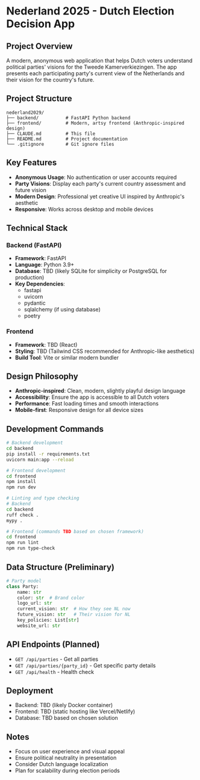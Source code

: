 # Nederland 2025 - Dutch Election Decision App

## Project Overview
A modern, anonymous web application that helps Dutch voters understand political parties' visions for the Tweede Kamerverkiezingen. The app presents each participating party's current view of the Netherlands and their vision for the country's future.

## Project Structure
```
nederland2029/
├── backend/          # FastAPI Python backend
├── frontend/         # Modern, artsy frontend (Anthropic-inspired design)
├── CLAUDE.md         # This file
├── README.md         # Project documentation
└── .gitignore        # Git ignore files
```

## Key Features
- **Anonymous Usage**: No authentication or user accounts required
- **Party Visions**: Display each party's current country assessment and future vision
- **Modern Design**: Professional yet creative UI inspired by Anthropic's aesthetic
- **Responsive**: Works across desktop and mobile devices

## Technical Stack

### Backend (FastAPI)
- **Framework**: FastAPI
- **Language**: Python 3.9+
- **Database**: TBD (likely SQLite for simplicity or PostgreSQL for production)
- **Key Dependencies**: 
  - fastapi
  - uvicorn
  - pydantic
  - sqlalchemy (if using database)
  - poetry 

### Frontend
- **Framework**: TBD (React)
- **Styling**: TBD (Tailwind CSS recommended for Anthropic-like aesthetics)
- **Build Tool**: Vite or similar modern bundler

## Design Philosophy
- **Anthropic-inspired**: Clean, modern, slightly playful design language
- **Accessibility**: Ensure the app is accessible to all Dutch voters
- **Performance**: Fast loading times and smooth interactions
- **Mobile-first**: Responsive design for all device sizes

## Development Commands
```bash
# Backend development
cd backend
pip install -r requirements.txt
uvicorn main:app --reload

# Frontend development  
cd frontend
npm install
npm run dev

# Linting and type checking
# Backend
cd backend
ruff check .
mypy .

# Frontend (commands TBD based on chosen framework)
cd frontend
npm run lint
npm run type-check
```

## Data Structure (Preliminary)
```python
# Party model
class Party:
    name: str
    color: str  # Brand color
    logo_url: str
    current_vision: str  # How they see NL now
    future_vision: str   # Their vision for NL
    key_policies: List[str]
    website_url: str
```

## API Endpoints (Planned)
- `GET /api/parties` - Get all parties
- `GET /api/parties/{party_id}` - Get specific party details
- `GET /api/health` - Health check

## Deployment
- Backend: TBD (likely Docker container)
- Frontend: TBD (static hosting like Vercel/Netlify)
- Database: TBD based on chosen solution

## Notes
- Focus on user experience and visual appeal
- Ensure political neutrality in presentation
- Consider Dutch language localization
- Plan for scalability during election periods